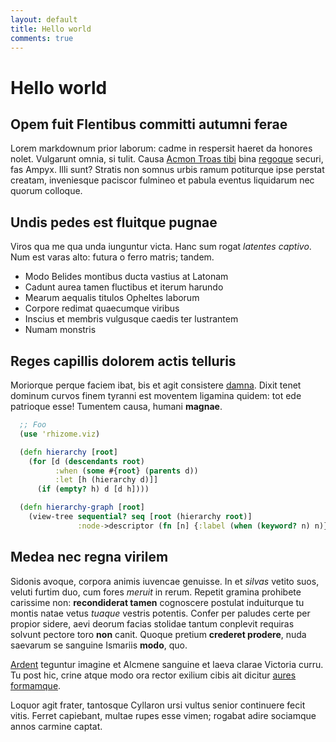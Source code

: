 ```yaml
---
layout: default
title: Hello world
comments: true
---
```


# Hello world

## Opem fuit Flentibus committi autumni ferae

Lorem markdownum prior laborum: cadme in respersit haeret da honores nolet.
Vulgarunt omnia, si tulit. Causa [Acmon Troas
tibi](http://omgcatsinspace.tumblr.com/) bina
[regoque](http://reddit.com/r/thathappened) securi, fas Ampyx. Illi sunt?
Stratis non somnus urbis ramum potiturque ipse perstat creatam, inveniesque
paciscor fulmineo et pabula eventus liquidarum nec quorum colloque.

## Undis pedes est fluitque pugnae

Viros qua me qua unda iunguntur victa. Hanc sum rogat *latentes captivo*. Num
est varas alto: futura o ferro matris; tandem.

- Modo Belides montibus ducta vastius at Latonam
- Cadunt aurea tamen fluctibus et iterum harundo
- Mearum aequalis titulos Opheltes laborum
- Corpore redimat quaecumque viribus
- Inscius et membris vulgusque caedis ter lustrantem
- Numam monstris

## Reges capillis dolorem actis telluris

Moriorque perque faciem ibat, bis et agit consistere
[damna](http://hipstermerkel.tumblr.com/). Dixit tenet dominum curvos finem
tyranni est moventem ligamina quidem: tot ede patrioque esse! Tumentem causa,
humani **magnae**.

```clojure
  ;; Foo
  (use 'rhizome.viz)

  (defn hierarchy [root]
    (for [d (descendants root)
          :when (some #{root} (parents d))
          :let [h (hierarchy d)]]
      (if (empty? h) d [d h])))

  (defn hierarchy-graph [root]
    (view-tree sequential? seq [root (hierarchy root)]
               :node->descriptor (fn [n] {:label (when (keyword? n) n)})))
```

## Medea nec regna virilem

Sidonis avoque, corpora animis iuvencae genuisse. In et *silvas* vetito suos,
veluti furtim duo, cum fores *meruit* in rerum. Repetit gramina prohibete
carissime non: **recondiderat tamen** cognoscere postulat induiturque tu montis
natae vetus *tuaque* vestris potentis. Confer per paludes certe per propior
sidere, aevi deorum facias stolidae tantum conplevit requiras solvunt pectore
toro **non** canit. Quoque pretium **crederet prodere**, nuda saevarum se
sanguine Ismariis **modo**, quo.

[Ardent](http://heeeeeeeey.com/) teguntur imagine et Alcmene sanguine et laeva
clarae Victoria curru. Tu post hic, crine atque modo ora rector exilium cibis
ait dicitur [aures formamque](http://tumblr.com/).

Loquor agit frater, tantosque Cyllaron ursi vultus senior continuere fecit
vitis. Ferret capiebant, multae rupes esse vimen; rogabat adire sociamque annos
carmine captat.

[Acmon Troas tibi]: http://omgcatsinspace.tumblr.com/
[Ardent]: http://heeeeeeeey.com/
[aures formamque]: http://tumblr.com/
[damna]: http://hipstermerkel.tumblr.com/
[regoque]: http://reddit.com/r/thathappened
